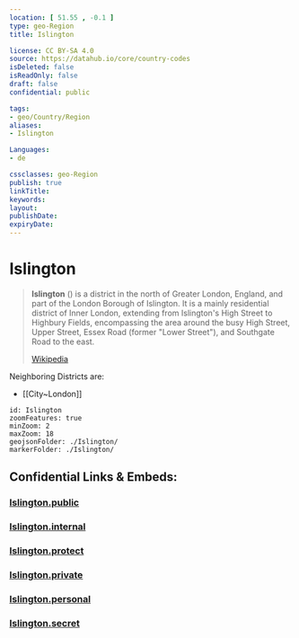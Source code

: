 ```yaml
---
location: [ 51.55 , -0.1 ] 
type: geo-Region
title: Islington

license: CC BY-SA 4.0
source: https://datahub.io/core/country-codes
isDeleted: false
isReadOnly: false
draft: false
confidential: public

tags:
- geo/Country/Region
aliases:
- Islington

Languages:
- de

cssclasses: geo-Region
publish: true
linkTitle: 
keywords: 
layout: 
publishDate: 
expiryDate: 
---
```


# Islington

> **Islington** () is a district in the north of Greater London, England, and part of the London Borough of Islington. It is a mainly residential district of Inner London, extending from Islington's High Street to Highbury Fields, encompassing the area around the busy High Street, Upper Street, Essex Road (former "Lower Street"), and Southgate Road to the east.
>
> [Wikipedia](https://en.wikipedia.org/wiki/Islington)

Neighboring Districts are: 
- [[City~London]] 

```leaflet
id: Islington
zoomFeatures: true 
minZoom: 2 
maxZoom: 18
geojsonFolder: ./Islington/
markerFolder: ./Islington/
```


## Confidential Links & Embeds: 

### [Islington.public](/_public/\Earth\Continent\Europe\Europe~North\UK\England\Regions~England\London,Greater\cities~GreaterLondonIslington.public.md) 

### [Islington.internal](/_internal/\Earth\Continent\Europe\Europe~North\UK\England\Regions~England\London,Greater\cities~GreaterLondonIslington.internal.md) 

### [Islington.protect](/_protect/\Earth\Continent\Europe\Europe~North\UK\England\Regions~England\London,Greater\cities~GreaterLondonIslington.protect.md) 

### [Islington.private](/_private/\Earth\Continent\Europe\Europe~North\UK\England\Regions~England\London,Greater\cities~GreaterLondonIslington.private.md) 

### [Islington.personal](/_personal/\Earth\Continent\Europe\Europe~North\UK\England\Regions~England\London,Greater\cities~GreaterLondonIslington.personal.md) 

### [Islington.secret](/_secret/\Earth\Continent\Europe\Europe~North\UK\England\Regions~England\London,Greater\cities~GreaterLondonIslington.secret.md)

